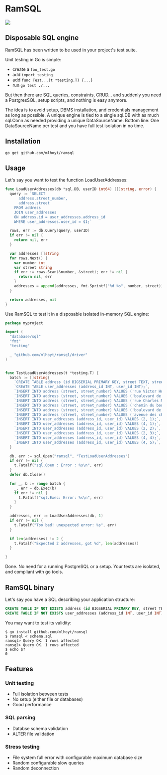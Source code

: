 # RamSQL

![](https://github.com/mlhoyt/ramsql/workflows/CI/badge.svg)

## Disposable SQL engine

RamSQL has been written to be used in your project's test suite.

Unit testing in Go is simple:
- create a `foo_test.go`
- add `import testing`
- add `func Test...(t *testing.T) {...}`
- run `go test ./...`

But then there are SQL queries, constraints, CRUD... and suddenly you need a PostgresSQL, setup scripts, and nothing is easy anymore.

The idea is to avoid setup, DBMS installation, and credentials management as long as possible.
A unique engine is tied to a single sql.DB with as much sql.Conn as needed providing a unique DataSourceName.
Bottom line: One DataSourceName per test and you have full test isolation in no time.

## Installation

```shell
go get github.com/mlhoyt/ramsql
```

## Usage 

Let's say you want to test the function LoadUserAddresses:

```go
func LoadUserAddresses(db *sql.DB, userID int64) ([]string, error) {
  query := `SELECT
      address.street_number,
      address.street
    FROM address 
    JOIN user_addresses
    ON address.id = user_addresses.address_id 
    WHERE user_addresses.user_id = $1;`

  rows, err := db.Query(query, userID)
  if err != nil {
    return nil, err
  }

  var addresses []string
  for rows.Next() {
    var number int
    var street string
    if err := rows.Scan(&number, &street); err != nil {
      return nil, err
    }
    addresses = append(addresses, fmt.Sprintf("%d %s", number, street))
  }

  return addresses, nil
}
```

Use RamSQL to test it in a disposable isolated in-memory SQL engine:

```go
package myproject 

import (
  "database/sql"
  "fmt"
  "testing"

  _ "github.com/mlhoyt/ramsql/driver"
)


func TestLoadUserAddresses(t *testing.T) {
  batch := []string{
    `CREATE TABLE address (id BIGSERIAL PRIMARY KEY, street TEXT, street_number INT);`,
    `CREATE TABLE user_addresses (address_id INT, user_id INT);`,
    `INSERT INTO address (street, street_number) VALUES ('rue Victor Hugo', 32);`,
    `INSERT INTO address (street, street_number) VALUES ('boulevard de la République', 23);`,
    `INSERT INTO address (street, street_number) VALUES ('rue Charles Martel', 5);`,
    `INSERT INTO address (street, street_number) VALUES ('chemin du bout du monde ', 323);`,
    `INSERT INTO address (street, street_number) VALUES ('boulevard de la liberté', 2);`,
    `INSERT INTO address (street, street_number) VALUES ('avenue des champs', 12);`,
    `INSERT INTO user_addresses (address_id, user_id) VALUES (2, 1);`,
    `INSERT INTO user_addresses (address_id, user_id) VALUES (4, 1);`,
    `INSERT INTO user_addresses (address_id, user_id) VALUES (2, 2);`,
    `INSERT INTO user_addresses (address_id, user_id) VALUES (2, 3);`,
    `INSERT INTO user_addresses (address_id, user_id) VALUES (4, 4);`,
    `INSERT INTO user_addresses (address_id, user_id) VALUES (4, 5);`,
  }

  db, err := sql.Open("ramsql", "TestLoadUserAddresses")
  if err != nil {
    t.Fatalf("sql.Open : Error : %s\n", err)
  }
  defer db.Close()

  for _, b := range batch {
    _, err = db.Exec(b)
    if err != nil {
      t.Fatalf("sql.Exec: Error: %s\n", err)
    }
  }

  addresses, err := LoadUserAddresses(db, 1)
  if err != nil {
    t.Fatalf("Too bad! unexpected error: %s", err)
  }

  if len(addresses) != 2 {
    t.Fatalf("Expected 2 addresses, got %d", len(addresses))
  }

}
```

Done. No need for a running PostgreSQL or a setup. Your tests are isolated, and compliant with go tools.

## RamSQL binary

Let's say you have a SQL describing your application structure:

```sql
CREATE TABLE IF NOT EXISTS address (id BIGSERIAL PRIMARY KEY, street TEXT, street_number INT);
CREATE TABLE IF NOT EXISTS user_addresses (address_id INT, user_id INT);
```
You may want to test its validity:

```console
$ go install github.com/mlhoyt/ramsql
$ ramsql < schema.sql
ramsql> Query OK. 1 rows affected
ramsql> Query OK. 1 rows affected
$ echo $?
0
```

## Features

### Unit testing

- Full isolation between tests
- No setup (either file or databases)
- Good performance

### SQL parsing

- Databse schema validation
- ALTER file validation

### Stress testing

- File system full error with configurable maximum database size
- Random configurable slow queries
- Random deconnection
